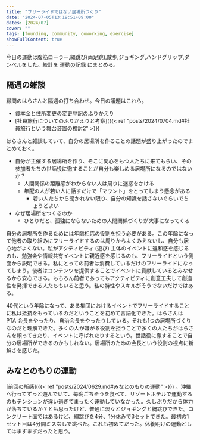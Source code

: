```yaml
---
title: "フリーライドではない居場所づくり"
date: "2024-07-05T13:19:51+09:00"
dates: [2024/07]
cover: ""
tags: [founding, community, coworking, exercise]
showFullContent: true
---
```


今日の運動は腹筋ローラー,縄跳び(両足跳),散歩,ジョギング,ハンドグリップ,ダンベルをした。統計を [運動の記録](https://docs.google.com/spreadsheets/d/1bg85QtM-LciUgey8I79uI7vW2PEwsP6TVdeIRVkACBg/edit?usp=sharing) にまとめる。

## 隔週の雑談

顧問のはらさんと隔週の打ち合わせ。今日の議題はこれら。

* 資本金と住所変更の変更登記のふりかえり
* [社員旅行についてのふりかえりと考察]({{< ref "posts/2024/0704.md#社員旅行という舞台装置の検討2" >}})

はらさんと雑談していて、自分の居場所を作ることの話題が盛り上がったのでまとめておく。

* 自分が主催する居場所を作り、そこに関心をもつ人たちに来てもらい、その参加者たちの世話役に徹することが自分も楽しめる居場所になるのではないか？
  * 人間関係の距離感がわからない人は周りに迷惑をかける
  * 年配の人が若い人に話すだけで「マウント」をとってしまう懸念がある
    * 若い人たちから聞かれない限り、自分の知識を話さないぐらいでちょうどよい
* なぜ居場所をつくるのか
  * ひとりだと、孤独にならないための人間関係づくりが大事になってくる

自分の居場所を作るためには年齢相応の役割を担う必要がある。この年齢になって他者の取り組みにフリーライドするのは周りからよくみえないし、自分も居心地がよくない。私がアクティビティ (遊び) 主体のイベントに違和感を感じるのも、勉強会や情報共有イベントに親近感を感じるのも、フリーライドという側面から説明できる。私にとっての前者は消費しているだけのフリーライドになってしまう。後者はコンテンツを提供することでイベントに貢献しているとみなせるから安心できる。もちろん前者であってもアクティビティに創意工夫して創造性を発揮できる人たちもいると思う。私の特性やスキルがそうでないだけではある。

40代という年齢になって、ある集団におけるイベントでフリーライドすることに私は抵抗をもっているのだということを初めて言語化できた。はらさんは PTA 会長をやったり、自治会長をやったりしている。それも1つの居場所づくりなのだと理解できた。多くの人が嫌がる役割を担うことで多くの人たちがはらさんを頼ってきたり、イベントに呼ばれたりするという。世話役に徹することで自分の居場所ができるのかもしれない。居場所のための会長という役割の視点に新鮮さを感じた。

## みなとのもりの運動

[前回の所感]({{< ref "posts/2024/0629.md#みなとのもりの運動" >}}) 。沖縄へ行ってずっと遊んでいて、毎晩ごちそうを食べて、リゾートホテルで運動するのもテンションが違い過ぎてまったく運動していなかった。久しぶりだから体力が落ちているか？とも思ったけど、普通に淡々とジョギングと縄跳びできた。コンクリート面ではあるけど、縄跳びを4分、1分休みで3セットできた。最初の1セット目は4分間ミスなしで跳べた。これも初めてだった。休養明けの運動としてはまずまずだったと思う。

